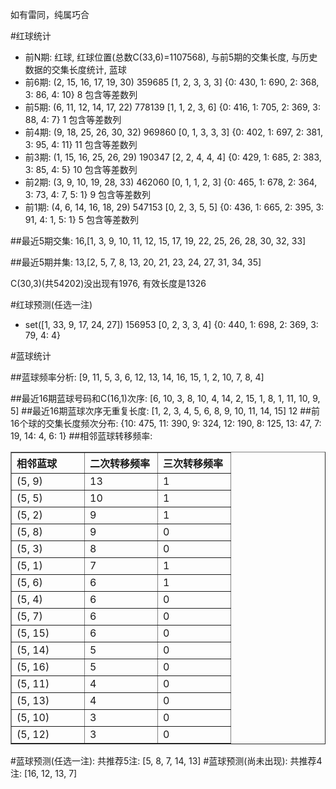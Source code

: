<!-- 
.. title: 双色球2013152期(2013-12-26)数据分析报告
.. slug: slott-2013152-2013-12-26-report
.. date: 2013-12-27 08:00:00 UTC+08:00
.. tags: Lottery
.. link: 
.. description: 
.. type: text
-->

如有雷同，纯属巧合

<!-- TEASER_END-->

#红球统计

- 前N期: 红球, 红球位置(总数C(33,6)=1107568), 与前5期的交集长度, 与历史数据的交集长度统计, 蓝球
- 前6期: (2, 15, 16, 17, 19, 30) 359685 [1, 2, 3, 3, 3] {0: 430, 1: 690, 2: 368, 3: 86, 4: 10} 8 包含等差数列
- 前5期: (6, 11, 12, 14, 17, 22) 778139 [1, 1, 2, 3, 6] {0: 416, 1: 705, 2: 369, 3: 88, 4: 7} 1 包含等差数列
- 前4期: (9, 18, 25, 26, 30, 32) 969860 [0, 1, 3, 3, 3] {0: 402, 1: 697, 2: 381, 3: 95, 4: 11} 11 包含等差数列
- 前3期: (1, 15, 16, 25, 26, 29) 190347 [2, 2, 4, 4, 4] {0: 429, 1: 685, 2: 383, 3: 85, 4: 5} 10 包含等差数列
- 前2期: (3, 9, 10, 19, 28, 33) 462060 [0, 1, 1, 2, 3] {0: 465, 1: 678, 2: 364, 3: 73, 4: 7, 5: 1} 9 包含等差数列
- 前1期: (4, 6, 14, 16, 18, 29) 547153 [0, 2, 3, 5, 5] {0: 436, 1: 665, 2: 395, 3: 91, 4: 1, 5: 1} 5 包含等差数列

##最近5期交集:
16,[1, 3, 9, 10, 11, 12, 15, 17, 19, 22, 25, 26, 28, 30, 32, 33]

##最近5期并集:
13,[2, 5, 7, 8, 13, 20, 21, 23, 24, 27, 31, 34, 35]

C(30,3)(共54202)没出现有1976, 
有效长度是1326

#红球预测(任选一注)

- set([1, 33, 9, 17, 24, 27]) 156953 [0, 2, 3, 3, 4] {0: 440, 1: 698, 2: 369, 3: 79, 4: 4}

#蓝球统计

##蓝球频率分析:
[9, 11, 5, 3, 6, 12, 13, 14, 16, 15, 1, 2, 10, 7, 8, 4]

##最近16期蓝球号码和C(16,1)次序:
[6, 10, 3, 8, 10, 4, 14, 2, 15, 1, 8, 1, 11, 10, 9, 5]
##最近16期蓝球次序无重复长度:
[1, 2, 3, 4, 5, 6, 8, 9, 10, 11, 14, 15] 12
##前16个球的交集长度频次分布:
{10: 475, 11: 390, 9: 324, 12: 190, 8: 125, 13: 47, 7: 19, 14: 4, 6: 1}
##相邻蓝球转移频率:
<table border="1" class="table table-striped dataframe">
  <thead>
    <tr style="text-align: left;">
      <th style="min-width: 100px;">相邻蓝球</th>
      <th style="min-width: 100px;">二次转移频率</th>
      <th style="min-width: 100px;">三次转移频率</th>
    </tr>
  </thead>
  <tbody>
    <tr>
      <td>  (5, 9)</td>
      <td> 13</td>
      <td> 1</td>
    </tr>
    <tr>
      <td>  (5, 5)</td>
      <td> 10</td>
      <td> 1</td>
    </tr>
    <tr>
      <td>  (5, 2)</td>
      <td>  9</td>
      <td> 1</td>
    </tr>
    <tr>
      <td>  (5, 8)</td>
      <td>  9</td>
      <td> 0</td>
    </tr>
    <tr>
      <td>  (5, 3)</td>
      <td>  8</td>
      <td> 0</td>
    </tr>
    <tr>
      <td>  (5, 1)</td>
      <td>  7</td>
      <td> 1</td>
    </tr>
    <tr>
      <td>  (5, 6)</td>
      <td>  6</td>
      <td> 1</td>
    </tr>
    <tr>
      <td>  (5, 4)</td>
      <td>  6</td>
      <td> 0</td>
    </tr>
    <tr>
      <td>  (5, 7)</td>
      <td>  6</td>
      <td> 0</td>
    </tr>
    <tr>
      <td> (5, 15)</td>
      <td>  6</td>
      <td> 0</td>
    </tr>
    <tr>
      <td> (5, 14)</td>
      <td>  5</td>
      <td> 0</td>
    </tr>
    <tr>
      <td> (5, 16)</td>
      <td>  5</td>
      <td> 0</td>
    </tr>
    <tr>
      <td> (5, 11)</td>
      <td>  4</td>
      <td> 0</td>
    </tr>
    <tr>
      <td> (5, 13)</td>
      <td>  4</td>
      <td> 0</td>
    </tr>
    <tr>
      <td> (5, 10)</td>
      <td>  3</td>
      <td> 0</td>
    </tr>
    <tr>
      <td> (5, 12)</td>
      <td>  3</td>
      <td> 0</td>
    </tr>
  </tbody>
</table>
#蓝球预测(任选一注):
共推荐5注: [5, 8, 7, 14, 13]
#蓝球预测(尚未出现):
共推荐4注: [16, 12, 13, 7]

